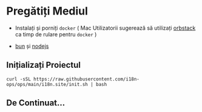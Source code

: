# Pregătiți Mediul

* Instalați și porniți `docker` ( Mac Utilizatorii sugerează să utilizați [orbstack](https://orbstack.dev) ca timp de rulare pentru `docker` )

* [bun](https://bun.sh/docs/installation) și [nodejs](https://nodejs.org/en/download/package-manager)

## Inițializați Proiectul

```
curl -sSL https://raw.githubusercontent.com/i18n-ops/ops/main/i18n.site/init.sh | bash
```

## De Continuat…